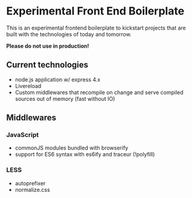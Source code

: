 # Experimental Front End Boilerplate

This is an experimental frontend boilerplate to kickstart projects that are built with
the technologies of today and tomorrow.

**Please do not use in production!**

## Current technologies

* node.js application w/ express 4.x
* Livereload
* Custom middlewares that recompile on change and serve compiled sources out of memory (fast without IO)

## Middlewares

### JavaScript

* commonJS modules bundled with browserify
* support for ES6 syntax with es6ify and traceur (!polyfill)

### LESS

* autoprefixer
* normalize.css

